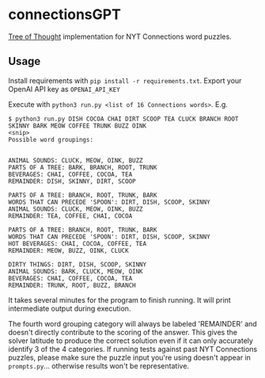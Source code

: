 # connectionsGPT
[Tree of Thought](https://arxiv.org/abs/2305.10601) implementation for NYT Connections word puzzles.

## Usage
Install requirements with `pip install -r requirements.txt`. Export your OpenAI API key as `OPENAI_API_KEY`

Execute with `python3 run.py <list of 16 Connections words>`. E.g. 
```
$ python3 run.py DISH COCOA CHAI DIRT SCOOP TEA CLUCK BRANCH ROOT SKINNY BARK MEOW COFFEE TRUNK BUZZ OINK
<snip>
Possible word groupings:


ANIMAL SOUNDS: CLUCK, MEOW, OINK, BUZZ
PARTS OF A TREE: BARK, BRANCH, ROOT, TRUNK
BEVERAGES: CHAI, COFFEE, COCOA, TEA
REMAINDER: DISH, SKINNY, DIRT, SCOOP

PARTS OF A TREE: BRANCH, ROOT, TRUNK, BARK
WORDS THAT CAN PRECEDE 'SPOON': DIRT, DISH, SCOOP, SKINNY
ANIMAL SOUNDS: CLUCK, MEOW, OINK, BUZZ
REMAINDER: TEA, COFFEE, CHAI, COCOA

PARTS OF A TREE: BRANCH, ROOT, TRUNK, BARK
WORDS THAT CAN PRECEDE 'SPOON': DIRT, DISH, SCOOP, SKINNY
HOT BEVERAGES: CHAI, COCOA, COFFEE, TEA
REMAINDER: MEOW, BUZZ, OINK, CLUCK

DIRTY THINGS: DIRT, DISH, SCOOP, SKINNY
ANIMAL SOUNDS: BARK, CLUCK, MEOW, OINK
BEVERAGES: CHAI, COFFEE, COCOA, TEA
REMAINDER: TRUNK, ROOT, BUZZ, BRANCH
```

It takes several minutes for the program to finish running. It will print intermediate output during execution.

The fourth word grouping category will always be labeled 'REMAINDER' and doesn't directly contribute to the scoring of the answer. This gives the solver latitude to produce the correct solution even if it can only accurately identify 3 of the 4 categories.
If running tests against past NYT Connections puzzles, please make sure the puzzle input you're using doesn't appear in `prompts.py`... otherwise results won't be representative.
